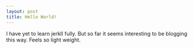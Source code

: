 ```yaml
---
layout: post
title: Hello World!
---
```


I have yet to learn jerkII fully. But so far it seems interesting to be blogging this way.
Feels so light weight.
